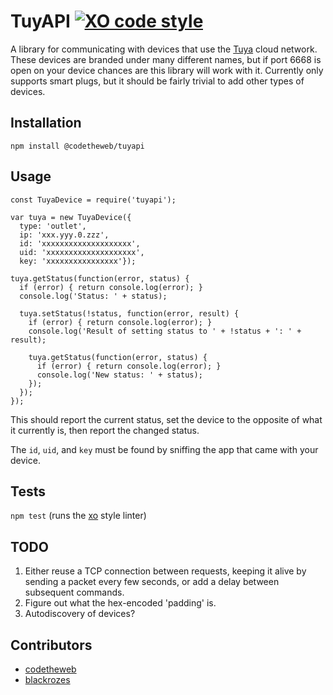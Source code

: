TuyAPI [![XO code style](https://img.shields.io/badge/code_style-XO-5ed9c7.svg)](https://github.com/sindresorhus/xo)
=========

A library for communicating with devices that use the [Tuya](http://tuya.com) cloud network. These devices are branded under many different names, but if port 6668 is open on your device chances are this library will work with it.
Currently only supports smart plugs, but it should be fairly trivial to add other types of devices.

## Installation

  `npm install @codetheweb/tuyapi`

## Usage

    const TuyaDevice = require('tuyapi');

    var tuya = new TuyaDevice({
      type: 'outlet',
      ip: 'xxx.yyy.0.zzz',
      id: 'xxxxxxxxxxxxxxxxxxxx',
      uid: 'xxxxxxxxxxxxxxxxxxxx',
      key: 'xxxxxxxxxxxxxxxx'});

    tuya.getStatus(function(error, status) {
      if (error) { return console.log(error); }
      console.log('Status: ' + status);

      tuya.setStatus(!status, function(error, result) {
        if (error) { return console.log(error); }
        console.log('Result of setting status to ' + !status + ': ' + result);

        tuya.getStatus(function(error, status) {
          if (error) { return console.log(error); }
          console.log('New status: ' + status);
        });
      });
    });


  This should report the current status, set the device to the opposite of what it currently is, then report the changed status.

  The `id`, `uid`, and `key` must be found by sniffing the app that came with your device. 

## Tests

  `npm test`
  (runs the [xo](https://www.npmjs.com/package/xo) style linter)
  
## TODO
 1. Either reuse a TCP connection between requests, keeping it alive by sending a packet every few seconds, or add a delay between subsequent commands.
 2. Figure out what the hex-encoded 'padding' is.
 3. Autodiscovery of devices?

## Contributors
- [codetheweb](https://github.com/codetheweb)
- [blackrozes](https://github.com/blackrozes)
